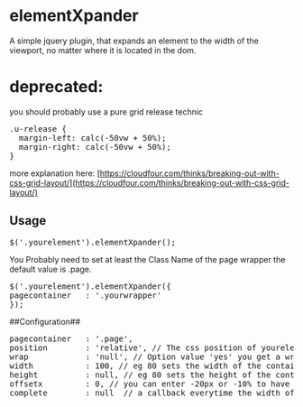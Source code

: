 # elementXpander

A simple jquery plugin, that expands an element to the width of the viewport, no matter where it is located in the dom.

# deprecated:
you should probably use a pure grid release technic

<pre>
.u-release {
  margin-left: calc(-50vw + 50%);
  margin-right: calc(-50vw + 50%);
}
</pre>

more explanation here: [https://cloudfour.com/thinks/breaking-out-with-css-grid-layout/](https://cloudfour.com/thinks/breaking-out-with-css-grid-layout/)

## Usage



<pre>
$('.yourelement').elementXpander();</pre>
You Probably need to set at least the Class Name of the page wrapper the default value is .page.
<pre>$('.yourelement').elementXpander({
pagecontainer   : '.yourwrapper'
});
</pre>

##Configuration##

<pre>
pagecontainer   : '.page',
position        : 'relative', // The css position of yourelement. Sometimes 'absolute' works better than relative.
wrap            : 'null', // Option value 'yes' you get a wrap around yourelement, which is sometimes necessary for proper work.
width           : 100, // eg 80 sets the width of the container to 80% of the viewport.
height          : null, // eg 80 sets the height of the container to 80% of the viewport.
offsetx         : 0, // you can enter -20px or -10% to have a offset to the left.
complete        : null  // a callback everytime the width of the element is recalculated e.g. After browser resizing e.g complete    : function() { alert( 'callback!' ) }
</pre>
